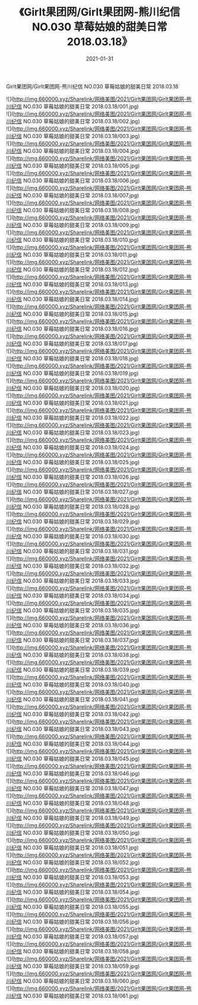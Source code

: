 ﻿---
layout: post
title:  《Girlt果团网/Girlt果团网-熊川纪信 NO.030 草莓姑娘的甜美日常 2018.03.18》
date:   2021-01-31
img: http://img.660000.xyz/Sharelink/网络美图/2021/Girlt果团网/Girlt果团网-熊川纪信 NO.030 草莓姑娘的甜美日常 2018.03.18/000.jpg
categories: [美女, 清纯, 唯美]
---

Girlt果团网/Girlt果团网-熊川纪信 NO.030 草莓姑娘的甜美日常 2018.03.18

 ![](http://img.660000.xyz/Sharelink/网络美图/2021/Girlt果团网/Girlt果团网-熊川纪信 NO.030 草莓姑娘的甜美日常 2018.03.18/001.jpg) <br>![](http://img.660000.xyz/Sharelink/网络美图/2021/Girlt果团网/Girlt果团网-熊川纪信 NO.030 草莓姑娘的甜美日常 2018.03.18/002.jpg) <br>![](http://img.660000.xyz/Sharelink/网络美图/2021/Girlt果团网/Girlt果团网-熊川纪信 NO.030 草莓姑娘的甜美日常 2018.03.18/003.jpg) <br>![](http://img.660000.xyz/Sharelink/网络美图/2021/Girlt果团网/Girlt果团网-熊川纪信 NO.030 草莓姑娘的甜美日常 2018.03.18/004.jpg) <br>![](http://img.660000.xyz/Sharelink/网络美图/2021/Girlt果团网/Girlt果团网-熊川纪信 NO.030 草莓姑娘的甜美日常 2018.03.18/005.jpg) <br>![](http://img.660000.xyz/Sharelink/网络美图/2021/Girlt果团网/Girlt果团网-熊川纪信 NO.030 草莓姑娘的甜美日常 2018.03.18/006.jpg) <br>![](http://img.660000.xyz/Sharelink/网络美图/2021/Girlt果团网/Girlt果团网-熊川纪信 NO.030 草莓姑娘的甜美日常 2018.03.18/007.jpg) <br>![](http://img.660000.xyz/Sharelink/网络美图/2021/Girlt果团网/Girlt果团网-熊川纪信 NO.030 草莓姑娘的甜美日常 2018.03.18/008.jpg) <br>![](http://img.660000.xyz/Sharelink/网络美图/2021/Girlt果团网/Girlt果团网-熊川纪信 NO.030 草莓姑娘的甜美日常 2018.03.18/009.jpg) <br>![](http://img.660000.xyz/Sharelink/网络美图/2021/Girlt果团网/Girlt果团网-熊川纪信 NO.030 草莓姑娘的甜美日常 2018.03.18/010.jpg) <br>![](http://img.660000.xyz/Sharelink/网络美图/2021/Girlt果团网/Girlt果团网-熊川纪信 NO.030 草莓姑娘的甜美日常 2018.03.18/011.jpg) <br>![](http://img.660000.xyz/Sharelink/网络美图/2021/Girlt果团网/Girlt果团网-熊川纪信 NO.030 草莓姑娘的甜美日常 2018.03.18/012.jpg) <br>![](http://img.660000.xyz/Sharelink/网络美图/2021/Girlt果团网/Girlt果团网-熊川纪信 NO.030 草莓姑娘的甜美日常 2018.03.18/013.jpg) <br>![](http://img.660000.xyz/Sharelink/网络美图/2021/Girlt果团网/Girlt果团网-熊川纪信 NO.030 草莓姑娘的甜美日常 2018.03.18/014.jpg) <br>![](http://img.660000.xyz/Sharelink/网络美图/2021/Girlt果团网/Girlt果团网-熊川纪信 NO.030 草莓姑娘的甜美日常 2018.03.18/015.jpg) <br>![](http://img.660000.xyz/Sharelink/网络美图/2021/Girlt果团网/Girlt果团网-熊川纪信 NO.030 草莓姑娘的甜美日常 2018.03.18/016.jpg) <br>![](http://img.660000.xyz/Sharelink/网络美图/2021/Girlt果团网/Girlt果团网-熊川纪信 NO.030 草莓姑娘的甜美日常 2018.03.18/017.jpg) <br>![](http://img.660000.xyz/Sharelink/网络美图/2021/Girlt果团网/Girlt果团网-熊川纪信 NO.030 草莓姑娘的甜美日常 2018.03.18/018.jpg) <br>![](http://img.660000.xyz/Sharelink/网络美图/2021/Girlt果团网/Girlt果团网-熊川纪信 NO.030 草莓姑娘的甜美日常 2018.03.18/019.jpg) <br>![](http://img.660000.xyz/Sharelink/网络美图/2021/Girlt果团网/Girlt果团网-熊川纪信 NO.030 草莓姑娘的甜美日常 2018.03.18/020.jpg) <br>![](http://img.660000.xyz/Sharelink/网络美图/2021/Girlt果团网/Girlt果团网-熊川纪信 NO.030 草莓姑娘的甜美日常 2018.03.18/021.jpg) <br>![](http://img.660000.xyz/Sharelink/网络美图/2021/Girlt果团网/Girlt果团网-熊川纪信 NO.030 草莓姑娘的甜美日常 2018.03.18/022.jpg) <br>![](http://img.660000.xyz/Sharelink/网络美图/2021/Girlt果团网/Girlt果团网-熊川纪信 NO.030 草莓姑娘的甜美日常 2018.03.18/023.jpg) <br>![](http://img.660000.xyz/Sharelink/网络美图/2021/Girlt果团网/Girlt果团网-熊川纪信 NO.030 草莓姑娘的甜美日常 2018.03.18/024.jpg) <br>![](http://img.660000.xyz/Sharelink/网络美图/2021/Girlt果团网/Girlt果团网-熊川纪信 NO.030 草莓姑娘的甜美日常 2018.03.18/025.jpg) <br>![](http://img.660000.xyz/Sharelink/网络美图/2021/Girlt果团网/Girlt果团网-熊川纪信 NO.030 草莓姑娘的甜美日常 2018.03.18/026.jpg) <br>![](http://img.660000.xyz/Sharelink/网络美图/2021/Girlt果团网/Girlt果团网-熊川纪信 NO.030 草莓姑娘的甜美日常 2018.03.18/027.jpg) <br>![](http://img.660000.xyz/Sharelink/网络美图/2021/Girlt果团网/Girlt果团网-熊川纪信 NO.030 草莓姑娘的甜美日常 2018.03.18/028.jpg) <br>![](http://img.660000.xyz/Sharelink/网络美图/2021/Girlt果团网/Girlt果团网-熊川纪信 NO.030 草莓姑娘的甜美日常 2018.03.18/029.jpg) <br>![](http://img.660000.xyz/Sharelink/网络美图/2021/Girlt果团网/Girlt果团网-熊川纪信 NO.030 草莓姑娘的甜美日常 2018.03.18/030.jpg) <br>![](http://img.660000.xyz/Sharelink/网络美图/2021/Girlt果团网/Girlt果团网-熊川纪信 NO.030 草莓姑娘的甜美日常 2018.03.18/031.jpg) <br>![](http://img.660000.xyz/Sharelink/网络美图/2021/Girlt果团网/Girlt果团网-熊川纪信 NO.030 草莓姑娘的甜美日常 2018.03.18/032.jpg) <br>![](http://img.660000.xyz/Sharelink/网络美图/2021/Girlt果团网/Girlt果团网-熊川纪信 NO.030 草莓姑娘的甜美日常 2018.03.18/033.jpg) <br>![](http://img.660000.xyz/Sharelink/网络美图/2021/Girlt果团网/Girlt果团网-熊川纪信 NO.030 草莓姑娘的甜美日常 2018.03.18/034.jpg) <br>![](http://img.660000.xyz/Sharelink/网络美图/2021/Girlt果团网/Girlt果团网-熊川纪信 NO.030 草莓姑娘的甜美日常 2018.03.18/035.jpg) <br>![](http://img.660000.xyz/Sharelink/网络美图/2021/Girlt果团网/Girlt果团网-熊川纪信 NO.030 草莓姑娘的甜美日常 2018.03.18/036.jpg) <br>![](http://img.660000.xyz/Sharelink/网络美图/2021/Girlt果团网/Girlt果团网-熊川纪信 NO.030 草莓姑娘的甜美日常 2018.03.18/037.jpg) <br>![](http://img.660000.xyz/Sharelink/网络美图/2021/Girlt果团网/Girlt果团网-熊川纪信 NO.030 草莓姑娘的甜美日常 2018.03.18/038.jpg) <br>![](http://img.660000.xyz/Sharelink/网络美图/2021/Girlt果团网/Girlt果团网-熊川纪信 NO.030 草莓姑娘的甜美日常 2018.03.18/039.jpg) <br>![](http://img.660000.xyz/Sharelink/网络美图/2021/Girlt果团网/Girlt果团网-熊川纪信 NO.030 草莓姑娘的甜美日常 2018.03.18/040.jpg) <br>![](http://img.660000.xyz/Sharelink/网络美图/2021/Girlt果团网/Girlt果团网-熊川纪信 NO.030 草莓姑娘的甜美日常 2018.03.18/041.jpg) <br>![](http://img.660000.xyz/Sharelink/网络美图/2021/Girlt果团网/Girlt果团网-熊川纪信 NO.030 草莓姑娘的甜美日常 2018.03.18/042.jpg) <br>![](http://img.660000.xyz/Sharelink/网络美图/2021/Girlt果团网/Girlt果团网-熊川纪信 NO.030 草莓姑娘的甜美日常 2018.03.18/043.jpg) <br>![](http://img.660000.xyz/Sharelink/网络美图/2021/Girlt果团网/Girlt果团网-熊川纪信 NO.030 草莓姑娘的甜美日常 2018.03.18/044.jpg) <br>![](http://img.660000.xyz/Sharelink/网络美图/2021/Girlt果团网/Girlt果团网-熊川纪信 NO.030 草莓姑娘的甜美日常 2018.03.18/045.jpg) <br>![](http://img.660000.xyz/Sharelink/网络美图/2021/Girlt果团网/Girlt果团网-熊川纪信 NO.030 草莓姑娘的甜美日常 2018.03.18/046.jpg) <br>![](http://img.660000.xyz/Sharelink/网络美图/2021/Girlt果团网/Girlt果团网-熊川纪信 NO.030 草莓姑娘的甜美日常 2018.03.18/047.jpg) <br>![](http://img.660000.xyz/Sharelink/网络美图/2021/Girlt果团网/Girlt果团网-熊川纪信 NO.030 草莓姑娘的甜美日常 2018.03.18/048.jpg) <br>![](http://img.660000.xyz/Sharelink/网络美图/2021/Girlt果团网/Girlt果团网-熊川纪信 NO.030 草莓姑娘的甜美日常 2018.03.18/049.jpg) <br>![](http://img.660000.xyz/Sharelink/网络美图/2021/Girlt果团网/Girlt果团网-熊川纪信 NO.030 草莓姑娘的甜美日常 2018.03.18/050.jpg) <br>![](http://img.660000.xyz/Sharelink/网络美图/2021/Girlt果团网/Girlt果团网-熊川纪信 NO.030 草莓姑娘的甜美日常 2018.03.18/051.jpg) <br>![](http://img.660000.xyz/Sharelink/网络美图/2021/Girlt果团网/Girlt果团网-熊川纪信 NO.030 草莓姑娘的甜美日常 2018.03.18/052.jpg) <br>![](http://img.660000.xyz/Sharelink/网络美图/2021/Girlt果团网/Girlt果团网-熊川纪信 NO.030 草莓姑娘的甜美日常 2018.03.18/053.jpg) <br>![](http://img.660000.xyz/Sharelink/网络美图/2021/Girlt果团网/Girlt果团网-熊川纪信 NO.030 草莓姑娘的甜美日常 2018.03.18/054.jpg) <br>![](http://img.660000.xyz/Sharelink/网络美图/2021/Girlt果团网/Girlt果团网-熊川纪信 NO.030 草莓姑娘的甜美日常 2018.03.18/055.jpg) <br>![](http://img.660000.xyz/Sharelink/网络美图/2021/Girlt果团网/Girlt果团网-熊川纪信 NO.030 草莓姑娘的甜美日常 2018.03.18/056.jpg) <br>![](http://img.660000.xyz/Sharelink/网络美图/2021/Girlt果团网/Girlt果团网-熊川纪信 NO.030 草莓姑娘的甜美日常 2018.03.18/057.jpg) <br>![](http://img.660000.xyz/Sharelink/网络美图/2021/Girlt果团网/Girlt果团网-熊川纪信 NO.030 草莓姑娘的甜美日常 2018.03.18/058.jpg) <br>![](http://img.660000.xyz/Sharelink/网络美图/2021/Girlt果团网/Girlt果团网-熊川纪信 NO.030 草莓姑娘的甜美日常 2018.03.18/059.jpg) <br>![](http://img.660000.xyz/Sharelink/网络美图/2021/Girlt果团网/Girlt果团网-熊川纪信 NO.030 草莓姑娘的甜美日常 2018.03.18/060.jpg) <br>![](http://img.660000.xyz/Sharelink/网络美图/2021/Girlt果团网/Girlt果团网-熊川纪信 NO.030 草莓姑娘的甜美日常 2018.03.18/061.jpg) <br>